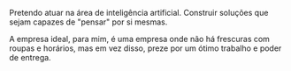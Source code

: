 Pretendo atuar na área de inteligência artificial. Construir soluções que sejam capazes de "pensar" por si mesmas.

A empresa ideal, para mim, é uma empresa onde não há frescuras com roupas e horários, mas em vez disso, preze por um ótimo trabalho e poder de entrega.
